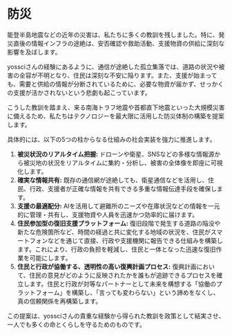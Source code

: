 # 防災

能登半島地震などの近年の災害は、私たちに多くの教訓を残しました。特に、発災直後の情報インフラの途絶は、安否確認や救助活動、支援物資の供給に深刻な影響を及ぼします。

yossciさんの経験にあるように、通信が途絶した孤立集落では、道路の状況や被害の全容が不明となり、住民は深刻な不安に陥ります。また、支援が始まっても、需要と供給の情報が分断されているために、必要な物資が届かず、せっかくの支援が活かされないという悲劇も起こっています。

こうした教訓を踏まえ、来る南海トラフ地震や首都直下地震といった大規模災害に備えるため、私たちはテクノロジーを最大限に活用した防災体制の構築を提案します。

具体的には、以下の5つの柱からなる仕組みの社会実装を強力に推進します。

1.  **被災状況のリアルタイム把握:** ドローンや衛星、SNSなどの多様な情報源から被災地の状況をリアルタイムに集約・分析し、被害の全体像を即座に可視化します。
2.  **確実な情報共有:** 既存の通信網が途絶しても、衛星通信などを活用し、住民、行政、支援者が正確な情報を共有できる多重な情報伝達手段を確保します。
3.  **支援の最適配分:** AIを活用して避難所のニーズや在庫状況などの情報を一元的に管理・共有し、支援物資や人員を迅速かつ効率的に届けます。
4.  **住民参加型の復旧支援プラットフォーム:** 復旧段階で発生する道路の陥没や新たな危険箇所など、時間の経過と共に変化する地域の状況を、住民がスマートフォンなどを通じて直接、行政や支援機関に報告できる仕組みを構築します。これにより、行政の負担を軽減し、住民と一体となった迅速な復旧作業を可能にします。
5.  **住民と行政が協働する、透明性の高い復興計画プロセス:** 復興計画において、住民の意見がどのように反映されたかを誰もが追跡できるプロセスを確立します。住民と行政が対等なパートナーとして未来を構想する「協働のプラットフォーム」を構築し、「言っても変わらない」という諦めをなくし、真の信頼関係を再構築します。

この提案は、yossciさんの貴重な経験から得られた教訓を政策として結実させ、一人でも多くの命とくらしを守るためのものです。